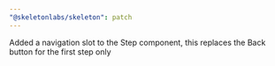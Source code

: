 ```yaml
---
"@skeletonlabs/skeleton": patch
---
```


Added a navigation slot to the Step component, this replaces the Back button for the first step only
